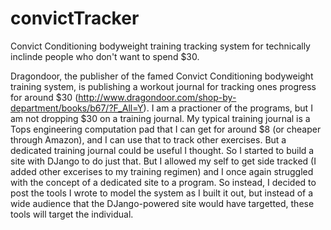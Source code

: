 convictTracker
==============

Convict Conditioning bodyweight training tracking system for technically inclinde people who don't want to spend $30.

Dragondoor, the publisher of the famed Convict Conditioning bodyweight training system, is publishing a workout journal for tracking ones progress for around $30 (http://www.dragondoor.com/shop-by-department/books/b67/?F_All=Y). I am a practioner of the programs, but I am not dropping $30 on a training journal. My typical training journal is a Tops engineering computation pad that I can get for around $8 (or cheaper through Amazon), and I can use that to track other exercises. But a dedicated training journal could be useful I thought. So I started to build a site with DJango to do just that. But I allowed my self to get side tracked (I added other excerises to my training regimen) and I once again struggled with the concept of a dedicated site to a program. So instead, I decided to post the tools I wrote to model the system as I built it out, but instead of a wide audience that the DJango-powered site would have targetted, these tools will target the individual.
